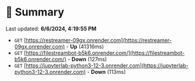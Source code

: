 # 📖 Summary
Last updated: **6/6/2024, 4:19:55 PM**

- `GET` [https://restreamer-09gx.onrender.com](https://restreamer-09gx.onrender.com) - **Up** (41316ms)
- `GET` [https://filestreambot-b5k6.onrender.com/](https://filestreambot-b5k6.onrender.com/) - **Down** (127ms)
- `GET` [https://jupyterlab-python3-12-3.onrender.com](https://jupyterlab-python3-12-3.onrender.com) - **Down** (113ms)
